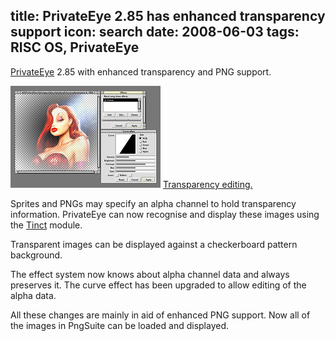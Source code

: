 title: PrivateEye 2.85 has enhanced transparency support
icon: search
date: 2008-06-03
tags: RISC OS, PrivateEye
----

[PrivateEye](/risc.os/privateeye.html) 2.85 with enhanced transparency and PNG support.

![PrivateEye 2.85 screenshot.](/software/thumbs/eyesnap4.png)
[Transparency editing.](/software/eyesnap4.png)

Sprites and PNGs may specify an alpha channel to hold transparency information. PrivateEye can now recognise and display these images using the [Tinct](http://tinct.net/Downloads/Tinct.aspx) module.

Transparent images can be displayed against a checkerboard pattern background.

The effect system now knows about alpha channel data and always preserves it. The curve effect has been upgraded to allow editing of the alpha data.

All these changes are mainly in aid of enhanced PNG support. Now all of the images in PngSuite can be loaded and displayed.
